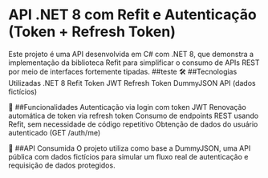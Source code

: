 # API .NET 8 com Refit e Autenticação (Token + Refresh Token)
Este projeto é uma API desenvolvida em C# com .NET 8, que demonstra a implementação da biblioteca Refit para simplificar o consumo de APIs REST por meio de interfaces fortemente tipadas.
##teste
🛠️ ##Tecnologias Utilizadas
.NET 8
Refit
Token JWT
Refresh Token
DummyJSON API (dados fictícios)

🚀 ##Funcionalidades
Autenticação via login com token JWT
Renovação automática de token via refresh token
Consumo de endpoints REST usando Refit, sem necessidade de código repetitivo
Obtenção de dados do usuário autenticado (GET /auth/me)

🔗 ##API Consumida
O projeto utiliza como base a DummyJSON, uma API pública com dados fictícios para simular um fluxo real de autenticação e requisição de dados protegidos.
